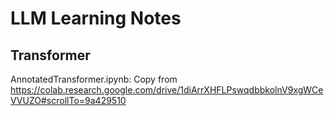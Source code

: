 # LLM Learning Notes
## Transformer
AnnotatedTransformer.ipynb: Copy from https://colab.research.google.com/drive/1diArrXHFLPswqdbbkolnV9xgWCeVVUZO#scrollTo=9a429510
